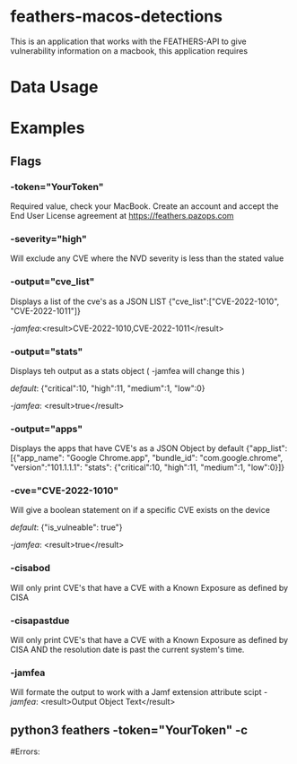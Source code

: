 # feathers-macos-detections
This is an application that works with the FEATHERS-API to give vulnerability information on a macbook, this application requires 

# Data Usage


# Examples

## Flags
### -token="YourToken" 
Required value, check your MacBook. Create an account and accept the End User License agreement at https://feathers.pazops.com

### -severity="high"
Will exclude any CVE where the NVD severity is less than the stated value

### -output="cve_list"
Displays a list of the cve's as a JSON LIST
{"cve_list":["CVE-2022-1010", "CVE-2022-1011"]}

*-jamfea*:&lt;result&gt;CVE-2022-1010,CVE-2022-1011&lt;/result&gt;

### -output="stats"
Displays teh output as a stats object ( -jamfea will change this )

*default*: {"critical":10, "high":11, "medium":1, "low":0}

*-jamfea*:  &lt;result&gt;true&lt;/result&gt;

### -output="apps"
Displays the apps that have CVE's as a JSON Object by default
{"app_list": [{"app_name": "Google Chrome.app", "bundle_id": "com.google.chrome", "version":"101.1.1.1": "stats": {"critical":10, "high":11, "medium":1, "low":0}]}

### -cve="CVE-2022-1010"
Will give a boolean statement on if a specific CVE exists on the device

*default*: {"is_vulneable": true"}

*-jamfea*:  &lt;result&gt;true&lt;/result&gt;

### -cisabod
Will only print CVE's that have a CVE with a Known Exposure as defined by CISA

### -cisapastdue
Will only print CVE's that have a CVE with a Known Exposure as defined by CISA AND the resolution date is past the current system's time.

### -jamfea
Will formate the output to work with a Jamf extension attribute scipt
*-jamfea*:  &lt;result&gt;Output Object Text&lt;/result&gt;

## python3 feathers -token="YourToken" -c

#Errors: 
